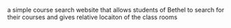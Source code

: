 a simple course search website that allows students of Bethel to search for their courses and gives relative locaiton of the class rooms

